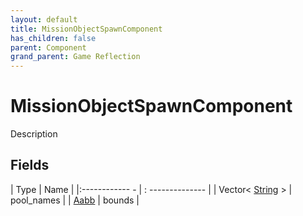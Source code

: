 ```yaml
---
layout: default
title: MissionObjectSpawnComponent
has_children: false
parent: Component
grand_parent: Game Reflection
---
```

# MissionObjectSpawnComponent
Description 

## Fields
| Type | Name |
|:------------ - | : -------------- |
| Vector< [String](game-reflection/components/string.md) > | pool_names |
| [Aabb](game-reflection/components/aabb.md) | bounds |
